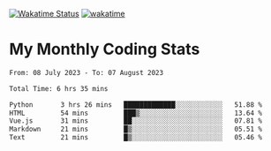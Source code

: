 [![Wakatime Status](https://github.com/noopurphalak/noopurphalak/workflows/wakatime-status-update/badge.svg)](https://github.com/noopurphalak/noopurphalak/actions/workflows/main.yml)
[![wakatime](https://wakatime.com/badge/user/80ace140-ef40-4fdd-b8ed-f3be3d2e1aea.svg)](https://wakatime.com/@80ace140-ef40-4fdd-b8ed-f3be3d2e1aea)

# My Monthly Coding Stats

<!--START_SECTION:waka-->

```txt
From: 08 July 2023 - To: 07 August 2023

Total Time: 6 hrs 35 mins

Python       3 hrs 26 mins   █████████████░░░░░░░░░░░░   51.88 %
HTML         54 mins         ███▒░░░░░░░░░░░░░░░░░░░░░   13.64 %
Vue.js       31 mins         ██░░░░░░░░░░░░░░░░░░░░░░░   07.81 %
Markdown     21 mins         █▒░░░░░░░░░░░░░░░░░░░░░░░   05.51 %
Text         21 mins         █▒░░░░░░░░░░░░░░░░░░░░░░░   05.46 %
```

<!--END_SECTION:waka-->
